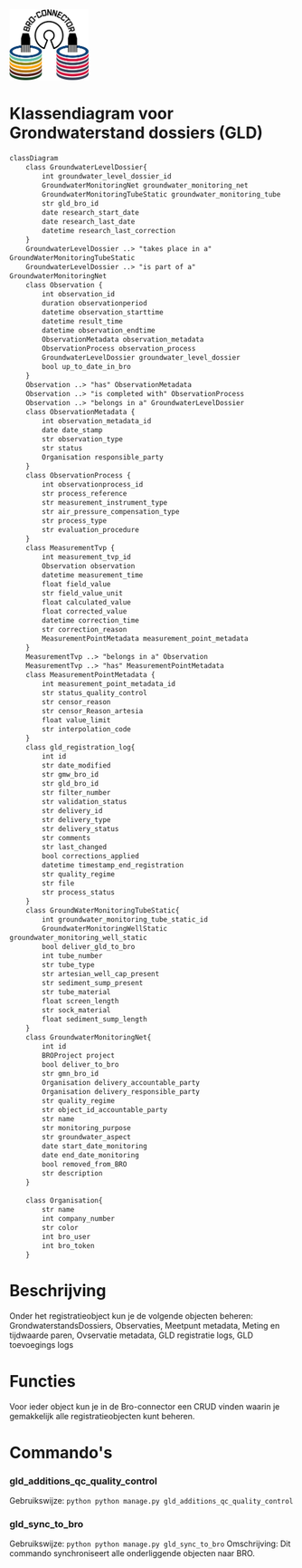 
<img src=../static/img/broconnector.png width="140">

# Klassendiagram voor Grondwaterstand dossiers (GLD) #
```mermaid
classDiagram
    class GroundwaterLevelDossier{
        int groundwater_level_dossier_id
        GroundwaterMonitoringNet groundwater_monitoring_net
        GroundwaterMonitoringTubeStatic groundwater_monitoring_tube
        str gld_bro_id
        date research_start_date
        date research_last_date
        datetime research_last_correction
    }
    GroundwaterLevelDossier ..> "takes place in a" GroundWaterMonitoringTubeStatic
    GroundwaterLevelDossier ..> "is part of a" GroundwaterMonitoringNet
    class Observation {
        int observation_id
        duration observationperiod
        datetime observation_starttime
        datetime result_time
        datetime observation_endtime
        ObservationMetadata observation_metadata
        ObservationProcess observation_process
        GroundwaterLevelDossier groundwater_level_dossier
        bool up_to_date_in_bro
    }
    Observation ..> "has" ObservationMetadata
    Observation ..> "is completed with" ObservationProcess
    Observation ..> "belongs in a" GroundwaterLevelDossier
    class ObservationMetadata {
        int observation_metadata_id
        date date_stamp
        str observation_type
        str status
        Organisation responsible_party
    }
    class ObservationProcess {
        int observationprocess_id
        str process_reference
        str measurement_instrument_type
        str air_pressure_compensation_type
        str process_type
        str evaluation_procedure
    }
    class MeasurementTvp {
        int measurement_tvp_id
        Observation observation
        datetime measurement_time
        float field_value
        str field_value_unit
        float calculated_value
        float corrected_value
        datetime correction_time
        str correction_reason
        MeasurementPointMetadata measurement_point_metadata
    }
    MeasurementTvp ..> "belongs in a" Observation
    MeasurementTvp ..> "has" MeasurementPointMetadata
    class MeasurementPointMetadata {
        int measurement_point_metadata_id
        str status_quality_control
        str censor_reason
        str censor_Reason_artesia
        float value_limit
        str interpolation_code
    }
    class gld_registration_log{
        int id
        str date_modified
        str gmw_bro_id
        str gld_bro_id
        str filter_number
        str validation_status
        str delivery_id
        str delivery_type
        str delivery_status
        str comments
        str last_changed
        bool corrections_applied
        datetime timestamp_end_registration
        str quality_regime
        str file
        str process_status
    }
    class GroundWaterMonitoringTubeStatic{
        int groundwater_monitoring_tube_static_id
        GroundwaterMonitoringWellStatic groundwater_monitoring_well_static
        bool deliver_gld_to_bro
        int tube_number
        str tube_type
        str artesian_well_cap_present
        str sediment_sump_present
        str tube_material
        float screen_length
        str sock_material
        float sediment_sump_length
    }
    class GroundwaterMonitoringNet{
        int id
        BROProject project
        bool deliver_to_bro
        str gmn_bro_id
        Organisation delivery_accountable_party
        Organisation delivery_responsible_party
        str quality_regime
        str object_id_accountable_party
        str name
        str monitoring_purpose
        str groundwater_aspect
        date start_date_monitoring
        date end_date_monitoring
        bool removed_from_BRO
        str description
    }

    class Organisation{
        str name
        int company_number
        str color
        int bro_user
        int bro_token
    }
```
# Beschrijving #
Onder het registratieobject kun je de volgende objecten beheren: GrondwaterstandsDossiers, Observaties, Meetpunt metadata, Meting en tijdwaarde paren, Ovservatie metadata, GLD registratie logs, GLD toevoegings logs
# Functies #
Voor ieder object kun je in de Bro-connector een CRUD vinden waarin je gemakkelijk alle registratieobjecten kunt beheren.
# Commando's #
### gld_additions_qc_quality_control ###
Gebruikswijze:
```python python manage.py gld_additions_qc_quality_control```
### gld_sync_to_bro ###
Gebruikswijze:
```python python manage.py gld_sync_to_bro```
Omschrijving:
Dit commando synchroniseert alle onderliggende objecten naar BRO.
